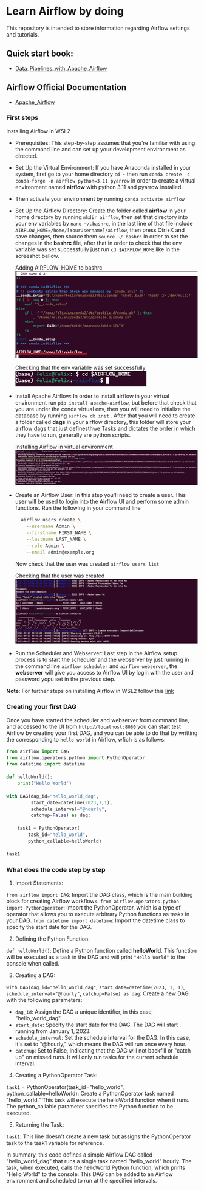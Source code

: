 # Learn Airflow by doing

This repository is intended to store information regarding Airflow settings and tutorials.

## Quick start book:

* [Data_Pipelines_with_Apache_Airflow](https://biconsult.ru/files/Data_warehouse/Bas_P_Harenslak%2C_Julian_Rutger_de_Ruiter_Data_Pipelines_with_Apache.pdf)

## Airflow Official Documentation

* [Apache_Airflow](https://airflow.apache.org/docs/apache-airflow/stable/index.html)

### First steps

Installing Airflow in WSL2

* Prerequisites: This step-by-step assumes that you're familiar with using the command line and can set up your development environment as directed.
* Set Up the Virtual Environment: If you have Anaconda installed in your system, first go to your home directory `cd ~` then run `conda create -c conda-forge -n airflow python=3.11 pyarrow` in order to create a virtual environment named **airflow** with python 3.11 and pyarrow installed.
* Then activate your environment by running `conda activate airflow`
* Set Up the Airflow Directory: Create the folder called **airflow** in your home directory by running `mkdir airflow`, then set that directory into your env variables by `nano ~/.bashrc`, in the last line of that file include `AIRFLOW_HOME=/home/[YourUsername]/airflow`, then press Ctrl+X and save changes, then source them `source ~/.bashrc` in order to set the changes in the **bashrc** file, after that in order to check that the env variable was set successfully just run `cd $AIRFLOW_HOME` like in the screeshot bellow.
   
  Adding AIRFLOW_HOME to bashrc
  ![bashrc](img/bashrc.png)

  Checking that the env variable was set successfully
  ![airflowhome](img/airflow_home.png)
  
* Install Apache Airflow: In order to install airflow in your virtual environment run `pip install apache-airflow`, but before that check that you are under the conda virtual env, then you will need to initialize the database by running `airflow db init` . After that you will need to create a folder called **dags** in your airflow directory, this folder will store your airflow [dags](https://airflow.apache.org/docs/apache-airflow/stable/core-concepts/dags.html) that just definesthwe Tasks and dictates the order in which they have to run, generally are python scripts.
    
  Installing Airflow in virtual environment
  ![installairflow](img/installing_airflow.png)

* Create an Airflow User: In this step you'll need to create a user. This user will be used to login into the Airflow UI and perform some admin functions. Run the following in your command line
  
  ```bash
    airflow users create \
      --username Admin \
      --firstname FIRST_NAME \
      --lastname LAST_NAME \
      --role Admin \
      --email admin@example.org
  ```

  Now check that the user was created `airflow users list` 

  Checking that the user was created
  ![usercreated](img/user_created.png)

* Run the Scheduler and Webserver: Last step in the Airflow setup process is to start the scheduler and the webserver by just running in the command line `airflow scheduler` and `airflow webserver`, the **webserver** will give you access to Airflow UI by login with the user and password yopu set in the previous step. 

**Note**: For further steps on installing Airflow in WSL2 follow this [link](https://www.freecodecamp.org/news/install-apache-airflow-on-windows-without-docker/)

### Creating your first DAG

Once you have started the scheduler and webserver from command line, and accessed to the UI from `http://localhost:8080` you can start test Airflow by creating your first DAG, and you can be able to do that by writting the corresponding to `hello world` in Airflow, wfich is as follows:

```python
from airflow import DAG
from airflow.operators.python import PythonOperator
from datetime import datetime

def helloWorld():
    print("Hello World")

with DAG(dag_id="hello_world_dag",
         start_date=datetime(2023,1,1),
         schedule_interval="@hourly",
         catchup=False) as dag:

    task1 = PythonOperator(
        task_id="hello_world",
        python_callable=helloWorld)

task1
```

### What does the code step by step

1. Import Statements:

`from airflow import DAG`: Import the DAG class, which is the main building block for creating Airflow workflows.
`from airflow.operators.python import PythonOperator`: Import the PythonOperator, which is a type of operator that allows you to execute arbitrary Python functions as tasks in your DAG.
`from datetime import datetime`: Import the datetime class to specify the start date for the DAG.

2. Defining the Python Function:

`def helloWorld()`: Define a Python function called **helloWorld**. This function will be executed as a task in the DAG and will print `"Hello World"` to the console when called.

3. Creating a DAG:

`with DAG(dag_id="hello_world_dag"`, `start_date=datetime(2023, 1, 1)`, `schedule_interval="@hourly"`, `catchup=False) as dag`: Create a new DAG with the following parameters:
* `dag_id`: Assign the DAG a unique identifier, in this case, "hello_world_dag".
* `start_date`: Specify the start date for the DAG. The DAG will start running from January 1, 2023.
* `schedule_interval`: Set the schedule interval for the DAG. In this case, it's set to "@hourly," which means the DAG will run once every hour.
* `catchup`: Set to False, indicating that the DAG will not backfill or "catch up" on missed runs. It will only run tasks for the current schedule interval.

4. Creating a PythonOperator Task:

`task1` = PythonOperator(task_id="hello_world", python_callable=helloWorld): Create a PythonOperator task named "hello_world." This task will execute the helloWorld function when it runs. The python_callable parameter specifies the Python function to be executed.

5. Returning the Task:

`task1`: This line doesn't create a new task but assigns the PythonOperator task to the task1 variable for reference.

In summary, this code defines a simple Airflow DAG called "hello_world_dag" that runs a single task named "hello_world" hourly. The task, when executed, calls the helloWorld Python function, which prints "Hello World" to the console. This DAG can be added to an Airflow environment and scheduled to run at the specified intervals.

